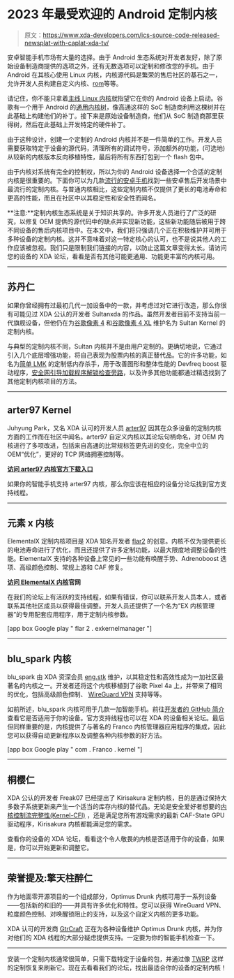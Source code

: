 # 2023 年最受欢迎的 Android 定制内核

> 原文：<https://www.xda-developers.com/ics-source-code-released-newsplat-with-caplat-xda-tv/>

安卓智能手机市场有大量的选择。由于 Android 生态系统对开发者友好，除了原始设备制造商提供的选项之外，还有无数选项可以定制和修改您的手机。由于 Android 在其核心使用 Linux 内核，内核源代码是繁荣的售后社区的基石之一，允许开发人员构建自定义内核、[rom](https://www.xda-developers.com/most-popular-custom-roms-android/)等等。

请记住，你不能只拿着[主线 Linux 内核](https://www.xda-developers.com/oneplus-6-6t-mainline-linux-kernel-support/)就指望它在你的 Android 设备上启动。谷歌有一个用于 Android 的[通用内核树](https://android.googlesource.com/kernel/common/)，像高通这样的 SoC 制造商利用这棵树并在此基础上构建他们的补丁。接下来是原始设备制造商，他们从 SoC 制造商那里获得树，然后在此基础上开发特定的硬件补丁。

由于这种设计，创建一个定制的 Android 内核并不是一件简单的工作。开发人员需要获取特定于设备的源代码，清理所有的调试符号，添加额外的功能，(可选地)从较新的内核版本反向移植特性，最后将所有东西打包到一个 flash 包中。

由于内核对系统有完全的控制权，所以为你的 Android 设备选择一个合适的定制内核是很重要的。下面你可以为几款[流行的安卓手机](https://www.xda-developers.com/best-android-phones/)找到一些安卓售后开发场景中最流行的定制内核。与普通内核相比，这些定制内核不仅提供了更长的电池寿命和更高的性能，而且在社区中以其稳定性和安全性而闻名。

**注意:**定制内核生态系统是关于知识共享的。许多开发人员进行了广泛的研究，以修复 OEM 提供的源代码中的缺点并实现新功能，这些新功能随后被用于跨不同设备的售后内核项目中。在本文中，我们将只强调几个正在积极维护并可用于多种设备的定制内核。这并不意味着对这一特定核心的认可，也不是说其他人的工作应该被忽视。我们只是限制我们链接的内容，以防止这篇文章变得太长。请访问您的设备的 XDA 论坛，看看是否有其他可能更通用、功能更丰富的内核可用。

* * *

## 苏丹仁

如果你曾经拥有过最初几代一加设备中的一款，并考虑过对它进行改造，那么你很有可能见过 XDA 公认的开发者 Sultanxda 的作品。虽然开发者目前不支持当前一代旗舰设备，但他仍在为[谷歌像素 4](https://forum.xda-developers.com/t/4219247/) 和[谷歌像素 4 XL](https://forum.xda-developers.com/t/4219243/) 维护名为 Sultan Kernel 的定制内核。

与典型的定制内核不同，Sultan 内核并不是由用户定制的。更确切地说，它通过引入几个底层增强功能，将自己表现为股票内核的真正替代品。它的许多功能，如名为[简单 LMK](https://github.com/kerneltoast/simple_lmk) 的定制低内存杀手，用于改善图形和整体性能的 Devfreq boost 驱动程序，[安全网引导加载程序解锁检查旁路](https://www.xda-developers.com/sultanxda-bypasses-new-safetynet-unlocked-bootloader-check-on-latest-cm13-builds-for-op3/)，以及许多其他功能都通过精选找到了其他定制内核项目的方法。

* * *

## arter97 Kernel

Juhyung Park，又名 XDA 认可的开发人员 [arter97](https://forum.xda-developers.com/m/arter97.4898097/) 因其在众多设备的定制内核方面的工作而在社区中闻名。arter97 自定义内核以其论坛句柄命名，对 OEM 内核进行了多项改进，包括来自高通的比常规标签更先进的变化，完全中立的 OEM“优化”，更好的 TCP 网络拥塞控制等。

**[访问 arter97 内核官方下载入口](https://arter97.com/browse/)**

如果你的智能手机支持 arter97 内核，那么你应该在相应的设备分论坛找到官方支持线程。

* * *

## 元素 x 内核

ElementalX 定制内核项目是 XDA 知名开发者 [flar2](https://forum.xda-developers.com/member.php?u=4684315) 的创意。内核不仅为提供更长的电池寿命进行了优化，而且还提供了许多定制功能，以最大限度地调整设备的性能。ElementalX 支持的各种设备上常见的一些功能有唤醒手势、Adrenoboost 选项、高级颜色控制、常规上游和 CAF 修复。

**[访问 ElementalX 内核](https://elementalx.org/)官网**

在我们的论坛上有活跃的支持线程，如果有错误，你可以联系开发人员本人，或者联系其他社区成员以获得最佳调整。开发人员还提供了一个名为“EX 内核管理器”的专用配套应用程序，用于定制内核参数。

[app box Google play " flar 2 . exkernelmanager "]

* * *

## blu_spark 内核

blu_spark 由 XDA 资深会员 [eng.stk](https://forum.xda-developers.com/m/eng-stk.3873953/) 维护，以其稳定性和高效性成为一加社区最著名的内核之一。开发者还将这个内核移植到了谷歌 Pixel 4a 上，并带来了相同的优化，包括高级颜色控制、 [WireGuard VPN](https://www.xda-developers.com/google-adds-wireguard-vpn-android-12-linux-kernel-5-4/) 支持等等。

如前所述，blu_spark 内核可用于几款一加智能手机。前往[开发者的 GitHub 简介](https://github.com/engstk)查看它是否适用于你的设备。官方支持线程也可以在 XDA 的设备相关论坛。最后但同样重要的是，内核提供了与著名的 Franco 内核管理器应用程序的集成，因此您可以获得自动更新程序以及调整各种内核参数的好方法。

[app box Google play " com . Franco . kernel "]

* * *

## 桐樱仁

XDA 公认的开发者 Freak07 已经提出了 Kirisakura 定制内核，目的是通过保持大多数子系统更新来产生一个适当的库存内核的替代品。无论是安全爱好者想要的[内核控制流完整性(Kernel-CFI)](https://www.xda-developers.com/kirisakura-custom-kernel-for-the-oneplus-8-pro-enables-control-flow-integrity-cfi-for-better-security/) ，还是满足您所有游戏需求的最新 CAF-State GPU 驱动程序，Kirisakura 内核都能满足您的需求。

查看你的设备的 XDA 论坛，看看这个令人敬畏的内核是否适用于你的设备，如果是，你可以开始更新和调整它。

* * *

## 荣誉提及:擎天柱醉仁

作为地面零开源项目的一个组成部分，Optimus Drunk 内核可用于一系列设备——包括新的和旧的——并具有许多优化和特性。您可以获得 WireGuard VPN、粒度颜色控制、对唤醒锁阻止的支持，以及这个自定义内核的更多功能。

XDA 认可的开发商 [GtrCraft](https://forum.xda-developers.com/m/gtrcraft.5293805/) 正在为各种设备维护 Optimus Drunk 内核，并为你对他们的 XDA 线程的大部分疑虑提供支持。一定要为你的智能手机检查一下。

* * *

安装一个定制内核通常很简单，只需下载特定于设备的包，并通过像 [TWRP](https://www.xda-developers.com/how-to-install-twrp/) 这样的定制恢复来刷新它。现在去看看我们的论坛，找出最适合你的设备的定制内核！